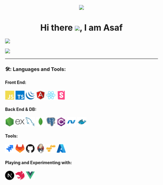 <div id="header" align="center">
  <img src="https://media.giphy.com/media/HUE4sDmjViSkKqLY77/giphy.gif" width="150" />
  <h1>
    Hi there
    <img src="https://media.giphy.com/media/hvRJCLFzcasrR4ia7z/giphy.gif" width="30px"/>, I am Asaf
  </h1>
</div>

<a href="https://www.linkedin.com/in/barasaf/" target=”_blank”>
  <img src="https://img.shields.io/badge/LinkedIn-blue?logo=linkedin&logoColor=white&style=for-the-badge" />
</a>

![](https://komarev.com/ghpvc/?username=b-asaf)

---
### 🛠️: Languages and Tools:

#### Front End:
<div>
  <img src="https://github.com/devicons/devicon/blob/master/icons/javascript/javascript-plain.svg" width="30" height="30" alt="JS" title="JS" />
  <img src="https://github.com/devicons/devicon/blob/master/icons/typescript/typescript-plain.svg" width="30" height="30" alt="TS" title="TS" />
  <img src="https://github.com/devicons/devicon/blob/master/icons/jquery/jquery-original.svg" width="30" height="30" alt="jQuery" title="jQuery" />
  <img src="https://github.com/devicons/devicon/blob/master/icons/angularjs/angularjs-original.svg" width="30" height="30" alt="AngularJs" title="AngularJs" />
  <img src="https://github.com/devicons/devicon/blob/master/icons/react/react-original.svg" width="30" height="30" alt="React & React-Native" title="React & React-Native" />
  <img src="https://github.com/devicons/devicon/blob/master/icons/storybook/storybook-original.svg" width="30" height="30" alt=="Storybook" title="Storybook" />
</div>

#### Back End & DB:
<div>
  <img src="https://github.com/devicons/devicon/blob/master/icons/nodejs/nodejs-original.svg" width="30" height="30" alt="NodeJs" title="NodeJs" />
  <img src="https://github.com/devicons/devicon/blob/master/icons/express/express-original.svg" width="30" height="30" alt="ExpressJs" title="ExpressJs" />
  <img src="https://github.com/devicons/devicon/blob/master/icons/mysql/mysql-original.svg" width="30" height="30" alt="MySql" title="MySql" />
  <img src="https://github.com/devicons/devicon/blob/master/icons/mongodb/mongodb-original.svg" width="30" height="30" alt="MongoDB" title="MongoDB" />
  
  <img src="https://github.com/devicons/devicon/blob/master/icons/postgresql/postgresql-original.svg" width="30" height="30" alt="PostgreSql" title="PostgreSql" />
  <img src="https://github.com/devicons/devicon/blob/master/icons/csharp/csharp-original.svg" width="30" height="30" alt="C#" title="C#" />
  <img src="https://github.com/devicons/devicon/blob/master/icons/dot-net/dot-net-original.svg" width="30" height="30" alt="ASP .Net & .Net Core" title="ASP .Net & .Net Core" />
  <img src="https://github.com/devicons/devicon/blob/master/icons/docker/docker-original.svg" width="30" height="30" alt="Docker" title="Docker" />
</div>

#### Tools:
<div>
  <img src="https://github.com/devicons/devicon/blob/master/icons/jira/jira-original.svg" width="30" height="30" alt="Jira" title="Jira" />
  <img src="https://github.com/devicons/devicon/blob/master/icons/gitlab/gitlab-original.svg" width="30" height="30" alt="GitLab" title="GitLab" />
  <img src="https://github.com/devicons/devicon/blob/master/icons/github/github-original.svg" width="30" height="30" alt="GitHub" title="GitHub" />
  <img src="https://github.com/devicons/devicon/blob/master/icons/jenkins/jenkins-original.svg" width="30" height="30" alt="Jenkins" title="Jenkins" />
  <img src="https://github.com/devicons/devicon/blob/master/icons/amazonwebservices/amazonwebservices-original.svg" width="30" height="30" alt="AWS" title="AWS" />
  <img src="https://github.com/devicons/devicon/blob/master/icons/azure/azure-original.svg" width="30" height="30" alt="Azure DevOps" title="Azure DevOps" />
</div>

#### Playing and Experimenting with:
<div>
  <img src="https://github.com/devicons/devicon/blob/master/icons/nextjs/nextjs-original.svg" width="30" height="30" alt="NextJs" title="NextJs" />
  <img src="https://github.com/devicons/devicon/blob/master/icons/nestjs/nestjs-original.svg" width="30" height="30" alt="NestJs" title="NestJs" />
  <img src="https://github.com/devicons/devicon/blob/master/icons/vuejs/vuejs-original.svg" width="30" height="30" alt="Vue" title="Vue" />
</div>

<!--
**b-asaf/b-asaf** is a ✨ _special_ ✨ repository because its `README.md` (this file) appears on your GitHub profile.

how to create/update the readme file: https://www.sitepoint.com/github-profile-readme/

Top Langs:
 -> [![Top Langs](https://github-readme-stats.vercel.app/api/top-langs/?username=b-asaf&layout=compact&theme=vision-friendly-dark)](https://github.com/anuraghazra/github-readme-stats)
-> additional examples for stats: https://github.com/Rishabh062/Rishabh062?tab=readme-ov-file

-> https://github.com/abhisheknaiidu/awesome-github-profile-readme

Here are some ideas to get you started:

- 🔭 I’m currently working on ...
- 🌱 I’m currently learning ...
- 👯 I’m looking to collaborate on ...
- 🤔 I’m looking for help with ...
- 💬 Ask me about ...
- 📫 How to reach me: ...
- 😄 Pronouns: ...
- ⚡ Fun fact: ...
-->
